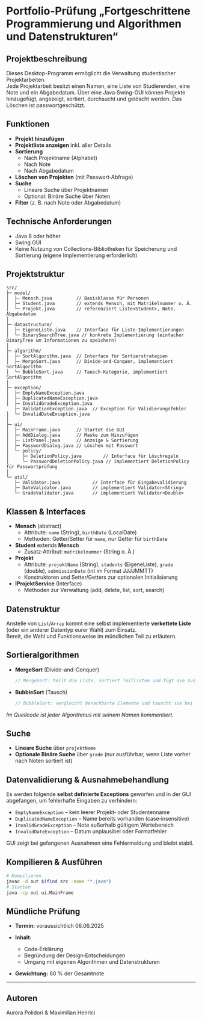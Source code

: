 # Portfolio-Prüfung „Fortgeschrittene Programmierung und Algorithmen und Datenstrukturen“

## Projektbeschreibung
Dieses Desktop-Programm ermöglicht die Verwaltung studentischer Projektarbeiten.  
Jede Projektarbeit besitzt einen Namen, eine Liste von Studierenden, eine Note und ein Abgabedatum. Über eine Java‐Swing-GUI können Projekte hinzugefügt, angezeigt, sortiert, durchsucht und gelöscht werden. Das Löschen ist passwortgeschützt.

## Funktionen
- **Projekt hinzufügen**
- **Projektliste anzeigen** inkl. aller Details
- **Sortierung**
    - Nach Projektname (Alphabet)
    - Nach Note
    - Nach Abgabedatum
- **Löschen von Projekten** (mit Passwort‐Abfrage)
- **Suche**
    - Lineare Suche über Projektnamen
    - Optional: Binäre Suche über Noten
- **Filter** (z. B. nach Note oder Abgabedatum)

## Technische Anforderungen
- Java 8 oder höher
- Swing GUI
- Keine Nutzung von Collections-Bibliotheken für Speicherung und Sortierung (eigene Implementierung erforderlich)

## Projektstruktur
```plaintext
src/
├─ model/
│  ├─ Mensch.java         // Basisklasse für Personen
│  ├─ Student.java        // extends Mensch, mit Matrikelnummer o. Ä.
│  └─ Projekt.java        // referenziert Liste<Student>, Note, Abgabedatum
│
├─ datastructure/
│  ├─ EigeneListe.java    // Interface für Liste-Implementierungen
│  └─ BinarySearchTree.java // konkrete Implementierung (einfacher BinaryTree um Informationen zu speichern)
│
├─ algorithm/
│  ├─ SortAlgorithm.java  // Interface für Sortierstrategien
│  ├─ MergeSort.java      // Divide-and‐Conquer, implementiert SortAlgorithm
│  └─ BubbleSort.java     // Tausch-Kategorie, implementiert SortAlgorithm
│
├─ exception/
│  ├─ EmptyNameException.java
│  ├─ DuplicatedNameException.java
│  ├─ InvalidGradeException.java
   ├─ ValidationException.java  // Exception für Validierungsfehler
│  └─ InvalidDateException.java
│
├─ ui/
│  ├─ MainFrame.java      // Startet die GUI
│  ├─ AddDialog.java      // Maske zum Hinzufügen
│  ├─ ListPanel.java      // Anzeige & Sortierung
│  ├─ PasswordDialog.java // Löschen mit Passwort
│  └─ policy/
│     ├─ DeletionPolicy.java        // Interface für Löschregeln
│     └─ PasswordDeletionPolicy.java // implementiert DeletionPolicy für Passwortprüfung
│
└─ util/
   ├─ Validator.java            // Interface für Eingabevalidierung
   ├─ DateValidator.java        // implementiert Validator<String>
   └─ GradeValidator.java       // implementiert Validator<Double>
````

## Klassen & Interfaces
- **Mensch** (abstract)
    - Attribute: `name` (String), `birthDate` (LocalDate)
    - Methoden: Getter/Setter für `name`, nur Getter für `birthDate`
- **Student** extends **Mensch**
    - Zusatz‐Attribut: `matrikelnummer` (String o. Ä.)
- **Projekt**
    - Attribute: `projektName` (String), `students` (EigeneListe<Student>), `grade` (double), `submissionDate` (int im Format JJJJMMTT)
    - Konstruktoren und Setter/Getters zur optionalen Initialisierung
- **IProjektService** (Interface)
    - Methoden zur Verwaltung (add, delete, list, sort, search)

## Datenstruktur
Anstelle von `List`/`Array` kommt eine selbst implementierte **verkettete Liste** (oder ein anderer Datentyp eurer Wahl) zum Einsatz.  
Bereit, die Wahl und Funktionsweise im mündlichen Teil zu erläutern.

## Sortieralgorithmen
- **MergeSort** (Divide-and-Conquer)
  ```java
  // MergeSort: teilt die Liste, sortiert Teillisten und fügt sie zusammen
  ```

* **BubbleSort** (Tausch)

  ```java
  // BubbleSort: vergleicht benachbarte Elemente und tauscht sie bei Bedarf
  ```

*Im Quellcode ist jeder Algorithmus mit seinem Namen kommentiert.*

## Suche

* **Lineare Suche** über `projektName`
* **Optionale Binäre Suche** über `grade` (nur ausführbar, wenn Liste vorher nach Noten sortiert ist)

## Datenvalidierung & Ausnahmebehandlung

Es werden folgende **selbst definierte Exceptions** geworfen und in der GUI abgefangen, um fehlerhafte Eingaben zu verhindern:

* `EmptyNameException` – kein leerer Projekt‐ oder Studentenname
* `DuplicatedNameException` – Name bereits vorhanden (case‐insensitive)
* `InvalidGradeException` – Note außerhalb gültigem Wertebereich
* `InvalidDateException` – Datum unplausibel oder Formatfehler

GUI zeigt bei gefangenen Ausnahmen eine Fehlermeldung und bleibt stabil.

## Kompilieren & Ausführen

```bash
# Kompilieren
javac -d out $(find src -name "*.java")
# Starten
java -cp out ui.MainFrame
```

## Mündliche Prüfung

* **Termin:** voraussichtlich 06.06.2025
* **Inhalt:**

    * Code‐Erklärung
    * Begründung der Design‐Entscheidungen
    * Umgang mit eigenen Algorithmen und Datenstrukturen
* **Gewichtung:** 60 % der Gesamtnote
---
## Autoren
Aurora Polidori & Maximilian Henrici

